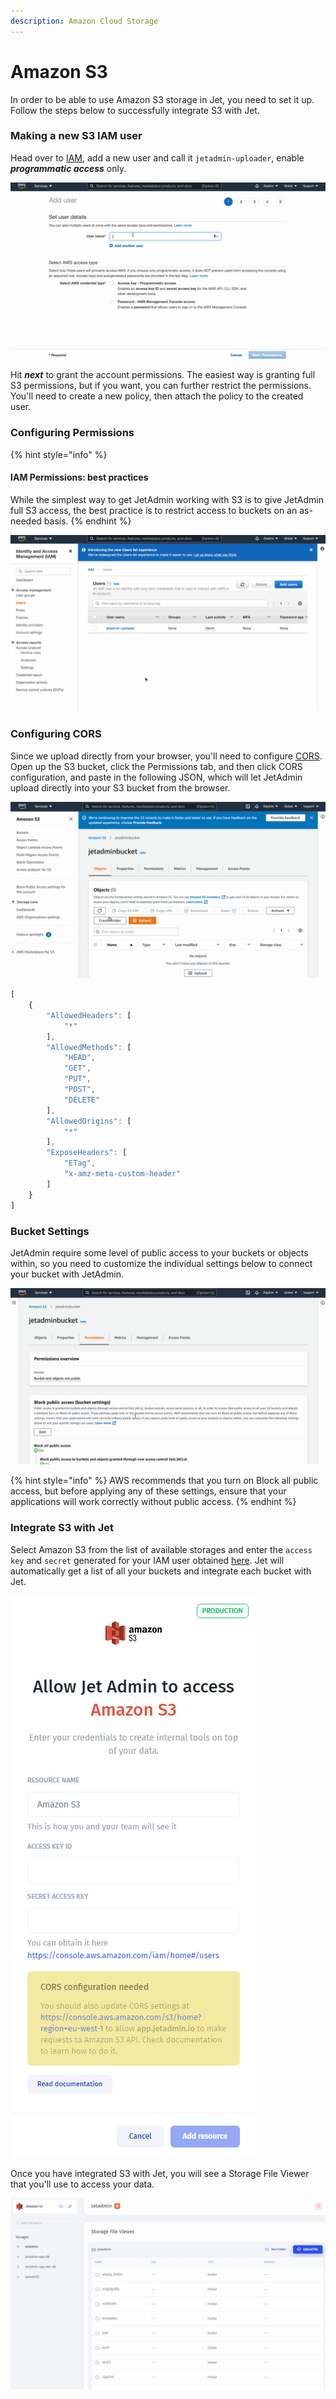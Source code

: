 ```yaml
---
description: Amazon Cloud Storage
---
```


# Amazon S3

In order to be able to use Amazon S3 storage in Jet, you need to set it up. Follow the steps below to successfully integrate S3 with Jet.

### Making a new S3 IAM user

Head over to [IAM](https://console.aws.amazon.com/iam/home), add a new user and call it `jetadmin-uploader`, enable _**programmatic access**_ only.&#x20;

![](<../../.gitbook/assets/testgif111 (4).gif>)

Hit _**next**_ to grant the account permissions. The easiest way is granting full S3 permissions, but if you want, you can further restrict the permissions. You'll need to create a new policy, then attach the policy to the created user.

### Configuring Permissions

{% hint style="info" %}
#### IAM Permissions: best practices

While the simplest way to get JetAdmin working with S3 is to give JetAdmin full S3 access, the best practice is to restrict access to buckets on an as-needed basis.
{% endhint %}

![](<../../.gitbook/assets/testgif111 (1).gif>)

### Configuring CORS

Since we upload directly from your browser, you'll need to configure [CORS](https://docs.aws.amazon.com/AmazonS3/latest/dev/cors.html). Open up the S3 bucket, click the Permissions tab, and then click CORS configuration, and paste in the following JSON, which will let JetAdmin upload directly into your S3 bucket from the browser.

![](<../../.gitbook/assets/testgif111 (5).gif>)

```javascript
[
    {
        "AllowedHeaders": [
            "*"
        ],
        "AllowedMethods": [
            "HEAD",
            "GET",
            "PUT",
            "POST",
            "DELETE"
        ],
        "AllowedOrigins": [
            "*"
        ],
        "ExposeHeaders": [
            "ETag",
            "x-amz-meta-custom-header"
        ]
    }
]
```

### Bucket Settings

JetAdmin require some level of public access to your buckets or objects within, so you need to customize the individual settings below to connect your bucket with JetAdmin.

![](<../../.gitbook/assets/testgif111 (6).gif>)

{% hint style="info" %}
AWS recommends that you turn on Block all public access, but before applying any of these settings, ensure that your applications will work correctly without public access.
{% endhint %}

### Integrate S3 with Jet

Select Amazon S3 from the list of available storages and enter the `access key` and `secret` generated for your IAM user obtained [here](https://console.aws.amazon.com/iam/home#/users). Jet will automatically get a list of all your buckets and integrate each bucket with Jet.

![](<../../.gitbook/assets/image (780).png>)

Once you have integrated S3 with Jet, you will see a Storage File Viewer that you'll use to access your data.

![](../../.gitbook/assets/GIF197.gif)
